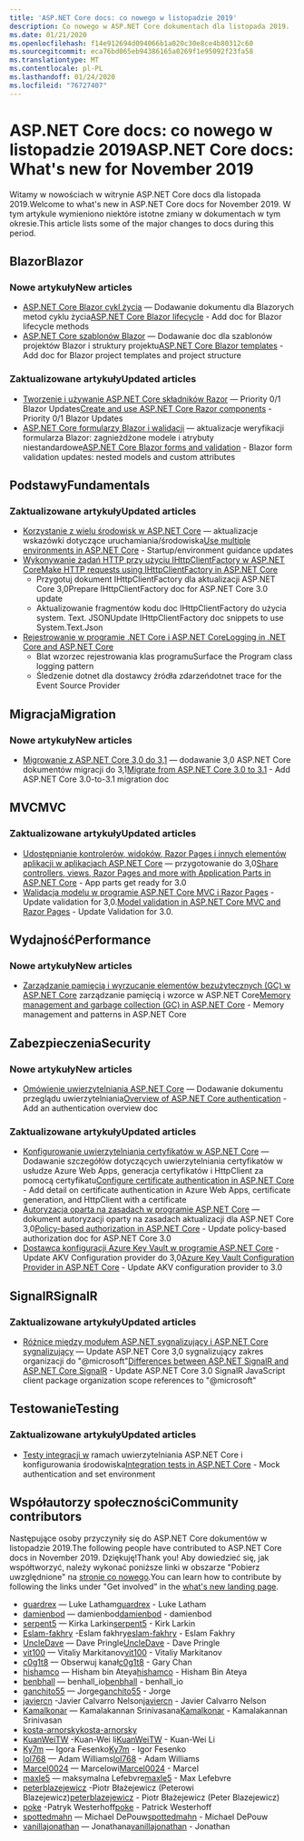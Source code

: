 ```yaml
---
title: 'ASP.NET Core docs: co nowego w listopadzie 2019'
description: Co nowego w ASP.NET Core dokumentach dla listopada 2019.
ms.date: 01/21/2020
ms.openlocfilehash: f14e912694d094066b1a020c30e8ce4b80312c60
ms.sourcegitcommit: eca76bd065eb94386165a0269f1e95092f23fa58
ms.translationtype: MT
ms.contentlocale: pl-PL
ms.lasthandoff: 01/24/2020
ms.locfileid: "76727407"
---
```

# <a name="aspnet-core-docs-whats-new-for-november-2019"></a><span data-ttu-id="c4b0d-103">ASP.NET Core docs: co nowego w listopadzie 2019</span><span class="sxs-lookup"><span data-stu-id="c4b0d-103">ASP.NET Core docs: What's new for November 2019</span></span>

<span data-ttu-id="c4b0d-104">Witamy w nowościach w witrynie ASP.NET Core docs dla listopada 2019.</span><span class="sxs-lookup"><span data-stu-id="c4b0d-104">Welcome to what's new in ASP.NET Core docs for November 2019.</span></span> <span data-ttu-id="c4b0d-105">W tym artykule wymieniono niektóre istotne zmiany w dokumentach w tym okresie.</span><span class="sxs-lookup"><span data-stu-id="c4b0d-105">This article lists some of the major changes to docs during this period.</span></span>

## <a name="blazor"></a><span data-ttu-id="c4b0d-106">Blazor</span><span class="sxs-lookup"><span data-stu-id="c4b0d-106">Blazor</span></span>

### <a name="new-articles"></a><span data-ttu-id="c4b0d-107">Nowe artykuły</span><span class="sxs-lookup"><span data-stu-id="c4b0d-107">New articles</span></span>

- <span data-ttu-id="c4b0d-108">[ASP.NET Core Blazor cykl życia](../blazor/lifecycle.md) — Dodawanie dokumentu dla Blazorych metod cyklu życia</span><span class="sxs-lookup"><span data-stu-id="c4b0d-108">[ASP.NET Core Blazor lifecycle](../blazor/lifecycle.md) - Add doc for Blazor lifecycle methods</span></span>
- <span data-ttu-id="c4b0d-109">[ASP.NET Core szablonów Blazor](../blazor/templates.md) — Dodawanie doc dla szablonów projektów Blazor i struktury projektu</span><span class="sxs-lookup"><span data-stu-id="c4b0d-109">[ASP.NET Core Blazor templates](../blazor/templates.md) - Add doc for Blazor project templates and project structure</span></span>

### <a name="updated-articles"></a><span data-ttu-id="c4b0d-110">Zaktualizowane artykuły</span><span class="sxs-lookup"><span data-stu-id="c4b0d-110">Updated articles</span></span>

- <span data-ttu-id="c4b0d-111">[Tworzenie i używanie ASP.NET Core składników Razor](../blazor/components.md) — Priority 0/1 Blazor Updates</span><span class="sxs-lookup"><span data-stu-id="c4b0d-111">[Create and use ASP.NET Core Razor components](../blazor/components.md) - Priority 0/1 Blazor Updates</span></span>
- <span data-ttu-id="c4b0d-112">[ASP.NET Core formularzy Blazor i walidacji](../blazor/forms-validation.md) — aktualizacje weryfikacji formularza Blazor: zagnieżdżone modele i atrybuty niestandardowe</span><span class="sxs-lookup"><span data-stu-id="c4b0d-112">[ASP.NET Core Blazor forms and validation](../blazor/forms-validation.md) - Blazor form validation updates: nested models and custom attributes</span></span>

## <a name="fundamentals"></a><span data-ttu-id="c4b0d-113">Podstawy</span><span class="sxs-lookup"><span data-stu-id="c4b0d-113">Fundamentals</span></span>

### <a name="updated-articles"></a><span data-ttu-id="c4b0d-114">Zaktualizowane artykuły</span><span class="sxs-lookup"><span data-stu-id="c4b0d-114">Updated articles</span></span>

- <span data-ttu-id="c4b0d-115">[Korzystanie z wielu środowisk w ASP.NET Core](../fundamentals/environments.md) — aktualizacje wskazówki dotyczące uruchamiania/środowiska</span><span class="sxs-lookup"><span data-stu-id="c4b0d-115">[Use multiple environments in ASP.NET Core](../fundamentals/environments.md) - Startup/environment guidance updates</span></span>
- [<span data-ttu-id="c4b0d-116">Wykonywanie żądań HTTP przy użyciu IHttpClientFactory w ASP.NET Core</span><span class="sxs-lookup"><span data-stu-id="c4b0d-116">Make HTTP requests using IHttpClientFactory in ASP.NET Core</span></span>](../fundamentals/http-requests.md)
  - <span data-ttu-id="c4b0d-117">Przygotuj dokument IHttpClientFactory dla aktualizacji ASP.NET Core 3,0</span><span class="sxs-lookup"><span data-stu-id="c4b0d-117">Prepare IHttpClientFactory doc for ASP.NET Core 3.0 update</span></span>
  - <span data-ttu-id="c4b0d-118">Aktualizowanie fragmentów kodu doc IHttpClientFactory do użycia system. Text. JSON</span><span class="sxs-lookup"><span data-stu-id="c4b0d-118">Update IHttpClientFactory doc snippets to use System.Text.Json</span></span>
- [<span data-ttu-id="c4b0d-119">Rejestrowanie w programie .NET Core i ASP.NET Core</span><span class="sxs-lookup"><span data-stu-id="c4b0d-119">Logging in .NET Core and ASP.NET Core</span></span>](../fundamentals/logging/index.md)
  - <span data-ttu-id="c4b0d-120">Blat wzorzec rejestrowania klas programu</span><span class="sxs-lookup"><span data-stu-id="c4b0d-120">Surface the Program class logging pattern</span></span>
  - <span data-ttu-id="c4b0d-121">Śledzenie dotnet dla dostawcy źródła zdarzeń</span><span class="sxs-lookup"><span data-stu-id="c4b0d-121">dotnet trace for the Event Source Provider</span></span>

## <a name="migration"></a><span data-ttu-id="c4b0d-122">Migracja</span><span class="sxs-lookup"><span data-stu-id="c4b0d-122">Migration</span></span>

### <a name="new-articles"></a><span data-ttu-id="c4b0d-123">Nowe artykuły</span><span class="sxs-lookup"><span data-stu-id="c4b0d-123">New articles</span></span>

- <span data-ttu-id="c4b0d-124">[Migrowanie z ASP.NET Core 3,0 do 3,1](../migration/30-to-31.md) — dodawanie 3,0 ASP.NET Core dokumentów migracji do 3,1</span><span class="sxs-lookup"><span data-stu-id="c4b0d-124">[Migrate from ASP.NET Core 3.0 to 3.1](../migration/30-to-31.md) - Add ASP.NET Core 3.0-to-3.1 migration doc</span></span>

## <a name="mvc"></a><span data-ttu-id="c4b0d-125">MVC</span><span class="sxs-lookup"><span data-stu-id="c4b0d-125">MVC</span></span>

### <a name="updated-articles"></a><span data-ttu-id="c4b0d-126">Zaktualizowane artykuły</span><span class="sxs-lookup"><span data-stu-id="c4b0d-126">Updated articles</span></span>

- <span data-ttu-id="c4b0d-127">[Udostępnianie kontrolerów, widoków, Razor Pages i innych elementów aplikacji w aplikacjach ASP.NET Core](../mvc/advanced/app-parts.md) — przygotowanie do 3,0</span><span class="sxs-lookup"><span data-stu-id="c4b0d-127">[Share controllers, views, Razor Pages and more with Application Parts in ASP.NET Core](../mvc/advanced/app-parts.md) - App parts get ready for 3.0</span></span>
- <span data-ttu-id="c4b0d-128">[Walidacja modelu w programie ASP.NET Core MVC i Razor Pages](../mvc/models/validation.md) -Update validation for 3,0.</span><span class="sxs-lookup"><span data-stu-id="c4b0d-128">[Model validation in ASP.NET Core MVC and Razor Pages](../mvc/models/validation.md) - Update Validation for 3.0.</span></span>

## <a name="performance"></a><span data-ttu-id="c4b0d-129">Wydajność</span><span class="sxs-lookup"><span data-stu-id="c4b0d-129">Performance</span></span>

### <a name="new-articles"></a><span data-ttu-id="c4b0d-130">Nowe artykuły</span><span class="sxs-lookup"><span data-stu-id="c4b0d-130">New articles</span></span>

- <span data-ttu-id="c4b0d-131">[Zarządzanie pamięcią i wyrzucanie elementów bezużytecznych (GC) w ASP.NET Core](../performance/memory.md) zarządzanie pamięcią i wzorce w ASP.NET Core</span><span class="sxs-lookup"><span data-stu-id="c4b0d-131">[Memory management and garbage collection (GC) in ASP.NET Core](../performance/memory.md) - Memory management and patterns in ASP.NET Core</span></span>

## <a name="security"></a><span data-ttu-id="c4b0d-132">Zabezpieczenia</span><span class="sxs-lookup"><span data-stu-id="c4b0d-132">Security</span></span>

### <a name="new-articles"></a><span data-ttu-id="c4b0d-133">Nowe artykuły</span><span class="sxs-lookup"><span data-stu-id="c4b0d-133">New articles</span></span>

- <span data-ttu-id="c4b0d-134">[Omówienie uwierzytelniania ASP.NET Core](../security/authentication/index.md) — Dodawanie dokumentu przeglądu uwierzytelniania</span><span class="sxs-lookup"><span data-stu-id="c4b0d-134">[Overview of ASP.NET Core authentication](../security/authentication/index.md) - Add an authentication overview doc</span></span>

### <a name="updated-articles"></a><span data-ttu-id="c4b0d-135">Zaktualizowane artykuły</span><span class="sxs-lookup"><span data-stu-id="c4b0d-135">Updated articles</span></span>

- <span data-ttu-id="c4b0d-136">[Konfigurowanie uwierzytelniania certyfikatów w ASP.NET Core](../security/authentication/certauth.md) — Dodawanie szczegółów dotyczących uwierzytelniania certyfikatów w usłudze Azure Web Apps, generacja certyfikatów i HttpClient za pomocą certyfikatu</span><span class="sxs-lookup"><span data-stu-id="c4b0d-136">[Configure certificate authentication in ASP.NET Core](../security/authentication/certauth.md) - Add detail on certificate authentication in Azure Web Apps, certificate generation, and HttpClient with a certificate</span></span>
- <span data-ttu-id="c4b0d-137">[Autoryzacja oparta na zasadach w programie ASP.NET Core](../security/authorization/policies.md) — dokument autoryzacji oparty na zasadach aktualizacji dla ASP.NET Core 3,0</span><span class="sxs-lookup"><span data-stu-id="c4b0d-137">[Policy-based authorization in ASP.NET Core](../security/authorization/policies.md) - Update policy-based authorization doc for ASP.NET Core 3.0</span></span>
- <span data-ttu-id="c4b0d-138">[Dostawca konfiguracji Azure Key Vault w programie ASP.NET Core](../security/key-vault-configuration.md) -Update AKV Configuration provider do 3,0</span><span class="sxs-lookup"><span data-stu-id="c4b0d-138">[Azure Key Vault Configuration Provider in ASP.NET Core](../security/key-vault-configuration.md) - Update AKV configuration provider to 3.0</span></span>

## <a name="signalr"></a><span data-ttu-id="c4b0d-139">SignalR</span><span class="sxs-lookup"><span data-stu-id="c4b0d-139">SignalR</span></span>

### <a name="updated-articles"></a><span data-ttu-id="c4b0d-140">Zaktualizowane artykuły</span><span class="sxs-lookup"><span data-stu-id="c4b0d-140">Updated articles</span></span>

- <span data-ttu-id="c4b0d-141">[Różnice między modułem ASP.NET sygnalizujący i ASP.NET Core sygnalizujący](../signalr/version-differences.md) — Update ASP.NET Core 3,0 sygnalizujący zakres organizacji do "@microsoft"</span><span class="sxs-lookup"><span data-stu-id="c4b0d-141">[Differences between ASP.NET SignalR and ASP.NET Core SignalR](../signalr/version-differences.md) - Update ASP.NET Core 3.0 SignalR JavaScript client package organization scope references to "@microsoft"</span></span>

## <a name="testing"></a><span data-ttu-id="c4b0d-142">Testowanie</span><span class="sxs-lookup"><span data-stu-id="c4b0d-142">Testing</span></span>

### <a name="updated-articles"></a><span data-ttu-id="c4b0d-143">Zaktualizowane artykuły</span><span class="sxs-lookup"><span data-stu-id="c4b0d-143">Updated articles</span></span>

- <span data-ttu-id="c4b0d-144">[Testy integracji w](../test/integration-tests.md) ramach uwierzytelniania ASP.NET Core i konfigurowania środowiska</span><span class="sxs-lookup"><span data-stu-id="c4b0d-144">[Integration tests in ASP.NET Core](../test/integration-tests.md) - Mock authentication and set environment</span></span>

## <a name="community-contributors"></a><span data-ttu-id="c4b0d-145">Współautorzy społeczności</span><span class="sxs-lookup"><span data-stu-id="c4b0d-145">Community contributors</span></span>

<span data-ttu-id="c4b0d-146">Następujące osoby przyczyniły się do ASP.NET Core dokumentów w listopadzie 2019.</span><span class="sxs-lookup"><span data-stu-id="c4b0d-146">The following people have contributed to ASP.NET Core docs in November 2019.</span></span> <span data-ttu-id="c4b0d-147">Dziękuję!</span><span class="sxs-lookup"><span data-stu-id="c4b0d-147">Thank you!</span></span> <span data-ttu-id="c4b0d-148">Aby dowiedzieć się, jak współtworzyć, należy wykonać poniższe linki w obszarze "Pobierz uwzględnione" na [stronie co nowego](index.yml).</span><span class="sxs-lookup"><span data-stu-id="c4b0d-148">You can learn how to contribute by following the links under "Get involved" in the [what's new landing page](index.yml).</span></span>

- <span data-ttu-id="c4b0d-149">[guardrex](https://github.com/guardrex) — Luke Latham</span><span class="sxs-lookup"><span data-stu-id="c4b0d-149">[guardrex](https://github.com/guardrex) - Luke Latham</span></span>
- <span data-ttu-id="c4b0d-150">[damienbod](https://github.com/damienbod) — damienbod</span><span class="sxs-lookup"><span data-stu-id="c4b0d-150">[damienbod](https://github.com/damienbod) - damienbod</span></span>
- <span data-ttu-id="c4b0d-151">[serpent5](https://github.com/serpent5) — Kirka Larkin</span><span class="sxs-lookup"><span data-stu-id="c4b0d-151">[serpent5](https://github.com/serpent5) - Kirk Larkin</span></span>
- <span data-ttu-id="c4b0d-152">[Eslam-fakhry](https://github.com/eslam-fakhry) -Eslam fakhry</span><span class="sxs-lookup"><span data-stu-id="c4b0d-152">[eslam-fakhry](https://github.com/eslam-fakhry) - Eslam Fakhry</span></span>
- <span data-ttu-id="c4b0d-153">[UncleDave](https://github.com/UncleDave) — Dave Pringle</span><span class="sxs-lookup"><span data-stu-id="c4b0d-153">[UncleDave](https://github.com/UncleDave) - Dave Pringle</span></span>
- <span data-ttu-id="c4b0d-154">[vit100](https://github.com/vit100) — Vitaliy Markitanov</span><span class="sxs-lookup"><span data-stu-id="c4b0d-154">[vit100](https://github.com/vit100) - Vitaliy Markitanov</span></span>
- <span data-ttu-id="c4b0d-155">[c0g1t8](https://github.com/c0g1t8) — Obserwuj kanał</span><span class="sxs-lookup"><span data-stu-id="c4b0d-155">[c0g1t8](https://github.com/c0g1t8) - Gary Chan</span></span>
- <span data-ttu-id="c4b0d-156">[hishamco](https://github.com/hishamco) — Hisham bin Ateya</span><span class="sxs-lookup"><span data-stu-id="c4b0d-156">[hishamco](https://github.com/hishamco) - Hisham Bin Ateya</span></span>
- <span data-ttu-id="c4b0d-157">[benbhall](https://github.com/benbhall) — benhall_io</span><span class="sxs-lookup"><span data-stu-id="c4b0d-157">[benbhall](https://github.com/benbhall) - benhall_io</span></span>
- <span data-ttu-id="c4b0d-158">[ganchito55](https://github.com/ganchito55) — Jorge</span><span class="sxs-lookup"><span data-stu-id="c4b0d-158">[ganchito55](https://github.com/ganchito55) - Jorge</span></span>
- <span data-ttu-id="c4b0d-159">[javiercn](https://github.com/javiercn) -Javier Calvarro Nelson</span><span class="sxs-lookup"><span data-stu-id="c4b0d-159">[javiercn](https://github.com/javiercn) - Javier Calvarro Nelson</span></span>
- <span data-ttu-id="c4b0d-160">[Kamalkonar](https://github.com/Kamalkonar) — Kamalakannan Srinivasana</span><span class="sxs-lookup"><span data-stu-id="c4b0d-160">[Kamalkonar](https://github.com/Kamalkonar) - Kamalakannan Srinivasan</span></span>
- [<span data-ttu-id="c4b0d-161">kosta-arnorsky</span><span class="sxs-lookup"><span data-stu-id="c4b0d-161">kosta-arnorsky</span></span>](https://github.com/kosta-arnorsky) 
- <span data-ttu-id="c4b0d-162">[KuanWeiTW](https://github.com/KuanWeiTW) -Kuan-Wei li</span><span class="sxs-lookup"><span data-stu-id="c4b0d-162">[KuanWeiTW](https://github.com/KuanWeiTW) - Kuan-Wei Li</span></span>
- <span data-ttu-id="c4b0d-163">[Ky7m](https://github.com/Ky7m) — Igora Fesenko</span><span class="sxs-lookup"><span data-stu-id="c4b0d-163">[Ky7m](https://github.com/Ky7m) - Igor Fesenko</span></span>
- <span data-ttu-id="c4b0d-164">[lol768](https://github.com/lol768) — Adam Williams</span><span class="sxs-lookup"><span data-stu-id="c4b0d-164">[lol768](https://github.com/lol768) - Adam Williams</span></span>
- <span data-ttu-id="c4b0d-165">[Marcel0024](https://github.com/Marcel0024) — Marcelowi</span><span class="sxs-lookup"><span data-stu-id="c4b0d-165">[Marcel0024](https://github.com/Marcel0024) - Marcel</span></span>
- <span data-ttu-id="c4b0d-166">[maxle5](https://github.com/maxle5) — maksymalna Lefebvre</span><span class="sxs-lookup"><span data-stu-id="c4b0d-166">[maxle5](https://github.com/maxle5) - Max Lefebvre</span></span>
- <span data-ttu-id="c4b0d-167">[peterblazejewicz](https://github.com/peterblazejewicz) -Piotr Błażejewicz (Peterowi Blazejewicz)</span><span class="sxs-lookup"><span data-stu-id="c4b0d-167">[peterblazejewicz](https://github.com/peterblazejewicz) - Piotr Błażejewicz (Peter Blazejewicz)</span></span>
- <span data-ttu-id="c4b0d-168">[poke](https://github.com/poke) -Patryk Westerhoff</span><span class="sxs-lookup"><span data-stu-id="c4b0d-168">[poke](https://github.com/poke) - Patrick Westerhoff</span></span>
- <span data-ttu-id="c4b0d-169">[spottedmahn](https://github.com/spottedmahn) — Michael DePouw</span><span class="sxs-lookup"><span data-stu-id="c4b0d-169">[spottedmahn](https://github.com/spottedmahn) - Michael DePouw</span></span>
- <span data-ttu-id="c4b0d-170">[vanillajonathan](https://github.com/vanillajonathan) — Jonathana</span><span class="sxs-lookup"><span data-stu-id="c4b0d-170">[vanillajonathan](https://github.com/vanillajonathan) - Jonathan</span></span>
